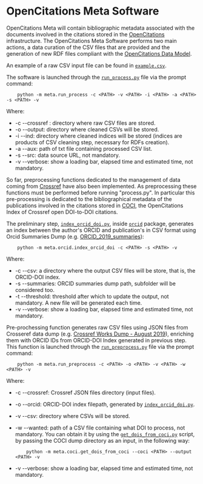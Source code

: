 # OpenCitations Meta Software

OpenCitations Meta will contain bibliographic metadata associated with the documents involved in the citations stored in the [OpenCitations](https://opencitations.net/) infrastructure. The OpenCitations Meta Software performs two main actions, a data curation of the CSV files that are provided and the generation of new RDF files compliant with the [OpenCitations Data Model](http://opencitations.net/model).

An example of a raw CSV input file can be found in [`example.csv`](https://github.com/opencitations/meta/blob/master/example.csv).

The software is launched through the [`run_process.py`](https://github.com/opencitations/meta/blob/master/run_process.py) file via the prompt command:
```console
    python -m meta.run_process -c <PATH> -v <PATH> -i <PATH> -a <PATH> -s <PATH> -v
```
Where:
- -c --crossref : directory where raw CSV files are stored.
- -o --output: directory where cleaned CSVs will be stored.
- -i --ind: directory where cleaned indices will be stored (indices are products of CSV cleaning step, necessary for RDFs creation).
- -a --aux: path of txt file containing processed CSV list.
- -s --src: data source URL, not mandatory.
- -v --verbose: show a loading bar, elapsed time and estimated time, not mandatory.

So far, preprocessing functions dedicated to the management of data coming from [Crossref](https://www.crossref.org/) have also been implemented. As preprocessing these functions must be performed before running "process.py". In particular this pre-processing is dedicated to the bibliographical metadata of the publications involved in the citations stored in [COCI](http://opencitations.net/index/coci), the OpenCitations Index of Crossref open DOI-to-DOI citations.

The preliminary step, [`index_orcid_doi.py`](https://github.com/opencitations/meta/blob/master/orcid/index_orcid_doi.py), inside [`orcid`](https://github.com/opencitations/meta/blob/master/orcid) package, generates an index between the author's ORCID and publication's in CSV format using Orcid Summaries Dump (e.g. [ORCID_2019_summaries](https://orcid.figshare.com/articles/ORCID_Public_Data_File_2019/9988322)):
```console
    python -m meta.orcid.index_orcid_doi -c <PATH> -s <PATH> -v
```
Where:
- -c --csv: a directory where the output CSV files will be store, that is, the ORCID-DOI index.
- -s --summaries: ORCID summaries dump path, subfolder will be considered too.
- -t --threshold: threshold after which to update the output, not mandatory. A new file will be generated each time.
- -v --verbose: show a loading bar, elapsed time and estimated time, not mandatory.

Pre-prochessing function generates raw CSV files using JSON files from Crosseref data dump (e.g. [Crossref Works Dump - August 2019](https://figshare.com/articles/Crossref_Works_Dump_-_August_2019/9751865)), enriching them with ORCID IDs from ORCID-DOI Index generated in previous step.
This function is launched through the [`run_preprocess.py`](https://github.com/opencitations/meta/blob/master/run_preprocess.py) file via the prompt command:
```console
    python -m meta.run_preprocess -c <PATH> -o <PATH> -v <PATH> -w <PATH> -v
```
Where:
- -c --crossref: Crossref JSON files directory (input files).
- -o --orcid: ORCID-DOI index filepath, generated by [`index_orcid_doi.py`](https://github.com/opencitations/meta/blob/master/orcid/index_orcid_doi.py).
- -v --csv: directory where CSVs will be stored.
- -w --wanted: path of a CSV file containing what DOI to process, not mandatory. You can obtain it by using the [`get_dois_from_coci.py`](https://github.com/opencitations/meta/blob/master/coci/get_dois_from_coci.py) script, by passing the COCI dump directory as an input, in the following way:

    ```console
        python -m meta.coci.get_dois_from_coci --coci <PATH> --output <PATH> -v
    ```
    
- -v --verbose: show a loading bar, elapsed time and estimated time, not mandatory.
